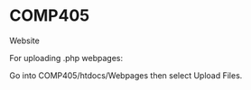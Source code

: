 # COMP405
Website

For uploading .php webpages:

Go into COMP405/htdocs/Webpages then select Upload Files.
